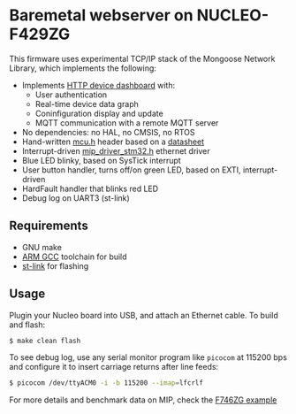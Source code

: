 # Baremetal webserver on NUCLEO-F429ZG

This firmware uses experimental TCP/IP stack of the Mongoose Network Library,
which implements the following:

- Implements [HTTP device dashboard](../../device-dashboard) with:
  - User authentication
  - Real-time device data graph
  - Coninfiguration display and update
  - MQTT communication with a remote MQTT server
- No dependencies: no HAL, no CMSIS, no RTOS
- Hand-written [mcu.h](mcu.h) header based on a [datasheet](https://www.st.com/resource/en/reference_manual/rm0090-stm32f405415-stm32f407417-stm32f427437-and-stm32f429439-advanced-armbased-32bit-mcus-stmicroelectronics.pdf)
- Interrupt-driven [mip_driver_stm32.h](../../../drivers/mip_driver_stm32.c) ethernet driver
- Blue LED blinky, based on SysTick interrupt
- User button handler, turns off/on green LED, based on EXTI, interrupt-driven 
- HardFault handler that blinks red LED
- Debug log on UART3 (st-link)

## Requirements

- GNU make
- [ARM GCC](https://developer.arm.com/tools-and-software/open-source-software/developer-tools/gnu-toolchain/gnu-rm) toolchain for build
- [st-link](https://github.com/stlink-org/stlink) for flashing

## Usage

Plugin your Nucleo board into USB, and attach an Ethernet cable.
To build and flash:

```sh
$ make clean flash
```

To see debug log, use any serial monitor program like `picocom` at 115200 bps and configure it to insert carriage returns after line feeds:

```sh
$ picocom /dev/ttyACM0 -i -b 115200 --imap=lfcrlf
```

For more details and benchmark data on MIP, check the [F746ZG example](../nucleo-f746zg-baremetal/)
